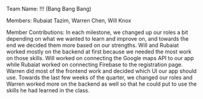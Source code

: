 Team Name: !!! (Bang Bang Bang)

Members: Rubaiat Tazim, Warren Chen, Will Knox

Member Contributions: In each milestone, we changed up our roles a bit depending on what we wanted to learn and improve on, and towards the end we decided them more based on our strengths. Will and Rubaiat worked mostly on the backend at first because we needed the most work on those skills. Will worked on connecting the Google maps API to our app while Rubaiat worked on connecting Firebase to the registration page. Warren did most of the frontend work and decided which UI our app should use. Towards the last few weeks of the quarter, we changed our roles and Warren worked more on the backend as well so that he could put to use the skills he had learned in the class.
